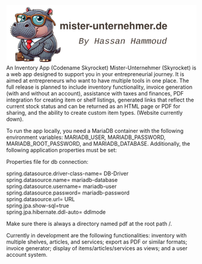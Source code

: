 ![Alt-Text](src/main/resources/static/imgs/logo-header-hippo.svg)
An Inventory App (Codename Skyrocket)
Mister-Unternehmer (Skyrocket) is a web app designed to support you in your entrepreneurial journey. It is aimed at entrepreneurs who want to have multiple tools in one place. The full release is planned to include inventory functionality, invoice generation (with and without an account), assistance with taxes and finances, PDF integration for creating item or shelf listings, generated links that reflect the current stock status and can be returned as an HTML page or PDF for sharing, and the ability to create custom item types. (Website currently down).

To run the app locally, you need a MariaDB container with the following environment variables: MARIADB_USER, MARIADB_PASSWORD, MARIADB_ROOT_PASSWORD, and MARIADB_DATABASE. Additionally, the following application properties must be set:

Properties file for db connection:

spring.datasource.driver-class-name= DB-Driver  
spring.datasource.name= mariadb-database  
spring.datasource.username= mariadb-user  
spring.datasource.password= mariadb-password  
spring.datasource.url= URL  
spring.jpa.show-sql=true  
spring.jpa.hibernate.ddl-auto= ddlmode  

Make sure there is always a directory named pdf at the root path /.

Currently in development are the following functionalities: inventory with multiple shelves, articles, and services; export as PDF or similar formats; invoice generator; display of items/articles/services as views; and a user account system.